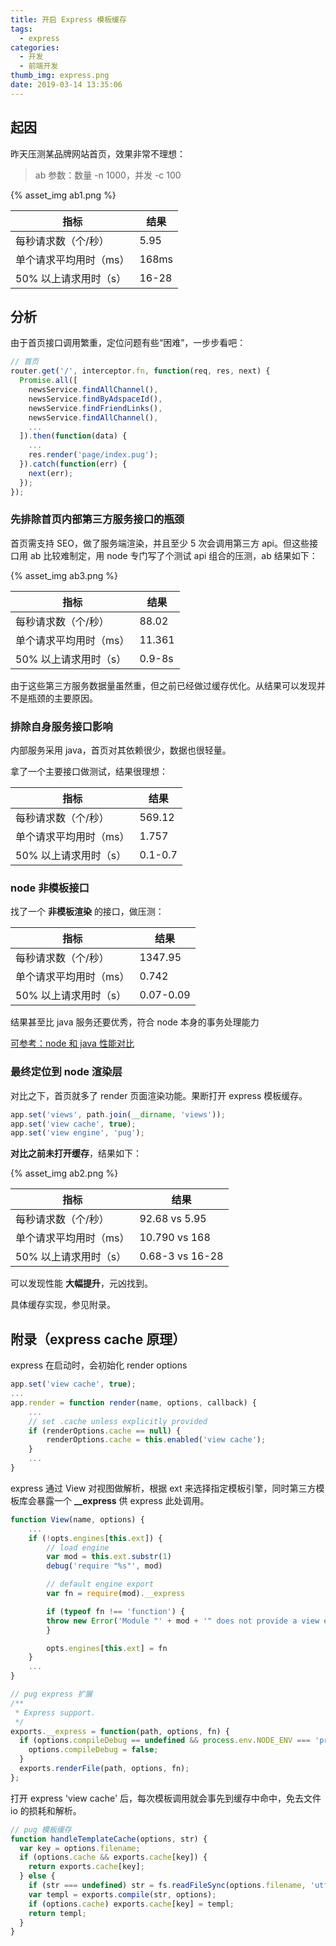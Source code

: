 ```yaml
---
title: 开启 Express 模板缓存
tags:
  - express
categories:
  - 开发
  - 前端开发
thumb_img: express.png
date: 2019-03-14 13:35:06
---
```


## 起因

昨天压测某品牌网站首页，效果非常不理想：

> ab 参数：数量 -n 1000，并发 -c 100

{% asset_img ab1.png %}

| 指标                   | 结果  |
| ---------------------- | ----- |
| 每秒请求数（个/秒）    | 5.95  |
| 单个请求平均用时（ms） | 168ms |
| 50% 以上请求用时（s）  | 16-28 |

## 分析

由于首页接口调用繁重，定位问题有些“困难”，一步步看吧：

```js
// 首页
router.get('/', interceptor.fn, function(req, res, next) {
  Promise.all([
    newsService.findAllChannel(),
    newsService.findByAdspaceId(),
    newsService.findFriendLinks(),
    newsService.findAllChannel(),
    ...
  ]).then(function(data) {
    ...
    res.render('page/index.pug');
  }).catch(function(err) {
    next(err);
  });
});
```

### 先排除首页内部第三方服务接口的瓶颈

首页需支持 SEO，做了服务端渲染，并且至少 5 次会调用第三方 api。但这些接口用 ab 比较难制定，用 node 专门写了个测试 api 组合的压测，ab 结果如下：

{% asset_img ab3.png %}

| 指标                   | 结果   |
| ---------------------- | ------ |
| 每秒请求数（个/秒）    | 88.02  |
| 单个请求平均用时（ms） | 11.361 |
| 50% 以上请求用时（s）  | 0.9-8s |

由于这些第三方服务数据量虽然重，但之前已经做过缓存优化。从结果可以发现并不是瓶颈的主要原因。

### 排除自身服务接口影响

内部服务采用 java，首页对其依赖很少，数据也很轻量。

拿了一个主要接口做测试，结果很理想：

| 指标                   | 结果    |
| ---------------------- | ------- |
| 每秒请求数（个/秒）    | 569.12  |
| 单个请求平均用时（ms） | 1.757   |
| 50% 以上请求用时（s）  | 0.1-0.7 |

### node 非模板接口

找了一个 **非模板渲染** 的接口，做压测：

| 指标                   | 结果      |
| ---------------------- | --------- |
| 每秒请求数（个/秒）    | 1347.95   |
| 单个请求平均用时（ms） | 0.742     |
| 50% 以上请求用时（s）  | 0.07-0.09 |

结果甚至比 java 服务还要优秀，符合 node 本身的事务处理能力

[可参考：node 和 java 性能对比](https://eminoda.github.io/2018/11/08/pressure-test-node-java/)

### 最终定位到 node 渲染层

对比之下，首页就多了 render 页面渲染功能。果断打开 express 模板缓存。

```js
app.set('views', path.join(__dirname, 'views'));
app.set('view cache', true);
app.set('view engine', 'pug');
```

**对比之前未打开缓存**，结果如下：

{% asset_img ab2.png %}

| 指标                   | 结果            |
| ---------------------- | --------------- |
| 每秒请求数（个/秒）    | 92.68 vs 5.95   |
| 单个请求平均用时（ms） | 10.790 vs 168   |
| 50% 以上请求用时（s）  | 0.68-3 vs 16-28 |

可以发现性能 **大幅提升**，元凶找到。

具体缓存实现，参见附录。

## 附录（express cache 原理）

express 在启动时，会初始化 render options

```js
app.set('view cache', true);
...
app.render = function render(name, options, callback) {
    ...
    // set .cache unless explicitly provided
    if (renderOptions.cache == null) {
        renderOptions.cache = this.enabled('view cache');
    }
    ...
}
```

express 通过 View 对视图做解析，根据 ext 来选择指定模板引擎，同时第三方模板库会暴露一个 **\_\_express** 供 express 此处调用。

```js
function View(name, options) {
    ...
    if (!opts.engines[this.ext]) {
        // load engine
        var mod = this.ext.substr(1)
        debug('require "%s"', mod)

        // default engine export
        var fn = require(mod).__express

        if (typeof fn !== 'function') {
        throw new Error('Module "' + mod + '" does not provide a view engine.')
        }

        opts.engines[this.ext] = fn
    }
    ...
}
```

```js
// pug express 扩展
/**
 * Express support.
 */
exports.__express = function(path, options, fn) {
  if (options.compileDebug == undefined && process.env.NODE_ENV === 'production') {
    options.compileDebug = false;
  }
  exports.renderFile(path, options, fn);
};
```

打开 express 'view cache' 后，每次模板调用就会事先到缓存中命中，免去文件 io 的损耗和解析。

```js
// pug 模板缓存
function handleTemplateCache(options, str) {
  var key = options.filename;
  if (options.cache && exports.cache[key]) {
    return exports.cache[key];
  } else {
    if (str === undefined) str = fs.readFileSync(options.filename, 'utf8');
    var templ = exports.compile(str, options);
    if (options.cache) exports.cache[key] = templ;
    return templ;
  }
}
```
